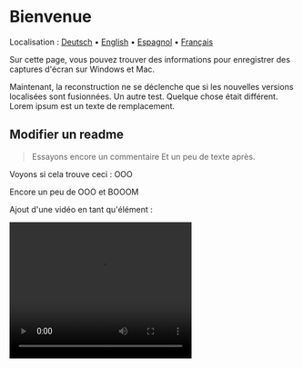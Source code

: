 # Bienvenue
Localisation : [Deutsch](https://ewildingli.github.io/Global-Instructor-Guidelines/DE/) • [English](https://ewildingli.github.io/Global-Instructor-Guidelines/) • [Espagnol](https://ewildingli.github.io/Global-Instructor-Guidelines/ES/) • [Français](https://ewildingli.github.io/Global-Instructor-Guidelines/FR/)

Sur cette page, vous pouvez trouver des informations pour enregistrer des captures d'écran sur Windows et Mac.

Maintenant, la reconstruction ne se déclenche que si les nouvelles versions localisées sont fusionnées.
Un autre test. Quelque chose était différent.
Lorem ipsum est un texte de remplacement.

## Modifier un readme

> Essayons encore un commentaire
Et un peu de texte après.

Voyons si cela trouve ceci : OOO

Encore un peu de OOO et BOOOM

Ajout d'une vidéo en tant qu'élément :

<video width="320" height="240" controls><source src="https://github.com/user-attachments/assets/be74703f-6879-45a5-ac12-fa11a221ed79" type="video/mp4">Votre navigateur ne prend pas en charge la balise vidéo.</video>
